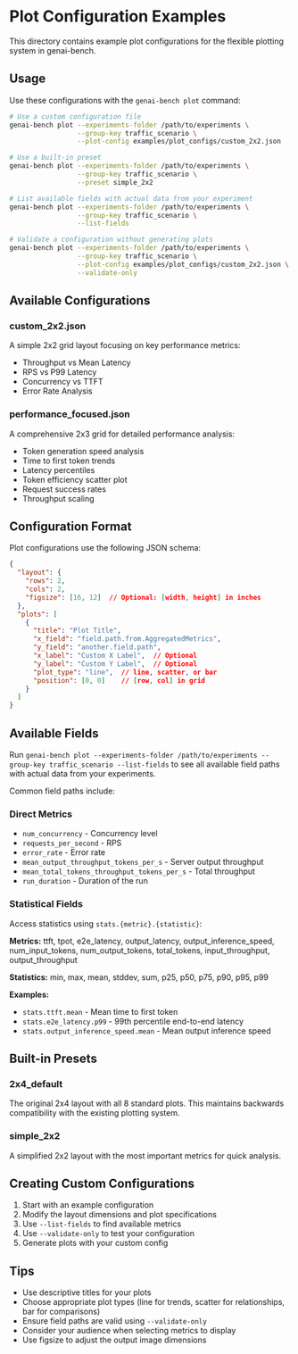# Plot Configuration Examples

This directory contains example plot configurations for the flexible plotting system in genai-bench.

## Usage

Use these configurations with the `genai-bench plot` command:

```bash
# Use a custom configuration file
genai-bench plot --experiments-folder /path/to/experiments \
                 --group-key traffic_scenario \
                 --plot-config examples/plot_configs/custom_2x2.json

# Use a built-in preset
genai-bench plot --experiments-folder /path/to/experiments \
                 --group-key traffic_scenario \
                 --preset simple_2x2

# List available fields with actual data from your experiment
genai-bench plot --experiments-folder /path/to/experiments \
                 --group-key traffic_scenario \
                 --list-fields

# Validate a configuration without generating plots
genai-bench plot --experiments-folder /path/to/experiments \
                 --group-key traffic_scenario \
                 --plot-config examples/plot_configs/custom_2x2.json \
                 --validate-only
```

## Available Configurations

### custom_2x2.json
A simple 2x2 grid layout focusing on key performance metrics:
- Throughput vs Mean Latency
- RPS vs P99 Latency
- Concurrency vs TTFT
- Error Rate Analysis

### performance_focused.json
A comprehensive 2x3 grid for detailed performance analysis:
- Token generation speed analysis
- Time to first token trends
- Latency percentiles
- Token efficiency scatter plot
- Request success rates
- Throughput scaling

## Configuration Format

Plot configurations use the following JSON schema:

```json
{
  "layout": {
    "rows": 2,
    "cols": 2,
    "figsize": [16, 12]  // Optional: [width, height] in inches
  },
  "plots": [
    {
      "title": "Plot Title",
      "x_field": "field.path.from.AggregatedMetrics",
      "y_field": "another.field.path",
      "x_label": "Custom X Label",  // Optional
      "y_label": "Custom Y Label",  // Optional
      "plot_type": "line",  // line, scatter, or bar
      "position": [0, 0]    // [row, col] in grid
    }
  ]
}
```

## Available Fields

Run `genai-bench plot --experiments-folder /path/to/experiments --group-key traffic_scenario --list-fields` to see all available field paths with actual data from your experiments.

Common field paths include:

### Direct Metrics
- `num_concurrency` - Concurrency level
- `requests_per_second` - RPS
- `error_rate` - Error rate
- `mean_output_throughput_tokens_per_s` - Server output throughput
- `mean_total_tokens_throughput_tokens_per_s` - Total throughput
- `run_duration` - Duration of the run

### Statistical Fields
Access statistics using `stats.{metric}.{statistic}`:

**Metrics:** ttft, tpot, e2e_latency, output_latency, output_inference_speed, num_input_tokens, num_output_tokens, total_tokens, input_throughput, output_throughput

**Statistics:** min, max, mean, stddev, sum, p25, p50, p75, p90, p95, p99

**Examples:**
- `stats.ttft.mean` - Mean time to first token
- `stats.e2e_latency.p99` - 99th percentile end-to-end latency
- `stats.output_inference_speed.mean` - Mean output inference speed

## Built-in Presets

### 2x4_default
The original 2x4 layout with all 8 standard plots. This maintains backwards compatibility with the existing plotting system.

### simple_2x2
A simplified 2x2 layout with the most important metrics for quick analysis.

## Creating Custom Configurations

1. Start with an example configuration
2. Modify the layout dimensions and plot specifications
3. Use `--list-fields` to find available metrics
4. Use `--validate-only` to test your configuration
5. Generate plots with your custom config

## Tips

- Use descriptive titles for your plots
- Choose appropriate plot types (line for trends, scatter for relationships, bar for comparisons)
- Ensure field paths are valid using `--validate-only`
- Consider your audience when selecting metrics to display
- Use figsize to adjust the output image dimensions
